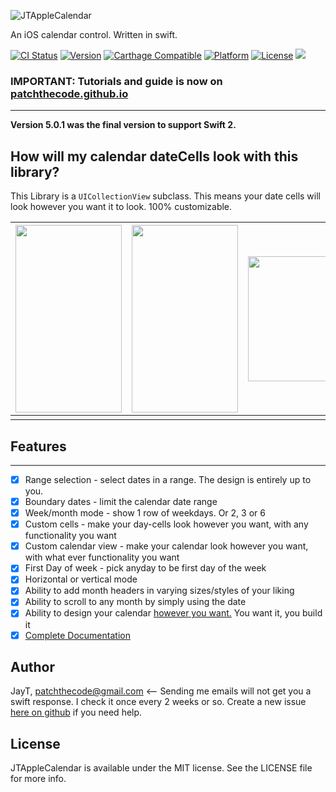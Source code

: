 ![JTAppleCalendar](Images/JTAppleCalendar.jpg)

An iOS calendar control. Written in swift.


[![CI Status](http://img.shields.io/travis/patchthecode/JTAppleCalendar.svg?style=flat)](https://travis-ci.org/patchthecode/JTAppleCalendar) [![Version](https://img.shields.io/cocoapods/v/JTAppleCalendar.svg?style=flat)](http://cocoapods.org/pods/JTAppleCalendar) [![Carthage Compatible](https://img.shields.io/badge/Carthage-compatible-4BC51D.svg?style=flat)](https://github.com/Carthage/Carthage) [![Platform](https://img.shields.io/cocoapods/p/JTAppleCalendar.svg?style=flat)](http://cocoapods.org/pods/JTAppleCalendar) [![License](https://img.shields.io/cocoapods/l/JTAppleCalendar.svg?style=flat)](http://cocoapods.org/pods/JTAppleCalendar) [![](https://www.paypalobjects.com/webstatic/en_US/btn/btn_donate_74x21.png)](https://salt.bountysource.com/teams/jtapplecalendar)

### IMPORTANT: Tutorials and guide is now on [patchthecode.github.io](https://patchthecode.github.io/)
___

**Version 5.0.1 was the final version to support Swift 2.**

## How will my calendar dateCells look with this library?


This Library is a `UICollectionView` subclass. This means your date cells will look however you want it to look. 100% customizable.



<img src="https://cloud.githubusercontent.com/assets/12565719/14400904/878bd590-fe00-11e5-9ae6-eb97107af0c0.png" height="300" width="170"> | <img src="https://cloud.githubusercontent.com/assets/6205705/15713434/b6c8867e-2816-11e6-8b90-cd82caea28dd.gif" height="300" width="170"> | <img src="https://cloud.githubusercontent.com/assets/4571502/16706761/ff11073e-45ea-11e6-8d1a-79fc0c15df90.gif" height="200" width="200"> | **[See more](https://github.com/patchthecode/JTAppleCalendar/issues/2)**
----  |  ----  |  ----  |  ----
   |    |    | 

## Features
---

- [x] Range selection - select dates in a range. The design is entirely up to you.
- [x] Boundary dates - limit the calendar date range
- [x] Week/month mode - show 1 row of weekdays. Or 2, 3 or 6
- [x] Custom cells - make your day-cells look however you want, with any functionality you want
- [x] Custom calendar view - make your calendar look however you want, with what ever functionality you want
- [x] First Day of week - pick anyday to be first day of the week
- [x] Horizontal or vertical mode
- [x] Ability to add month headers in varying sizes/styles of your liking
- [x] Ability to scroll to any month by simply using the date
- [x] Ability to design your calendar [however you want.](https://github.com/patchthecode/JTAppleCalendar/issues/2) You want it, you build it
- [x] [Complete Documentation](http://cocoadocs.org/docsets/JTAppleCalendar)

## Author

JayT, patchthecode@gmail.com <-- Sending me emails will not get you a swift response. I check it once every 2 weeks or so. Create a new issue [here on github](https://github.com/patchthecode/JTAppleCalendar/issues) if you need help.

## License

JTAppleCalendar is available under the MIT license. See the LICENSE file for more info.
